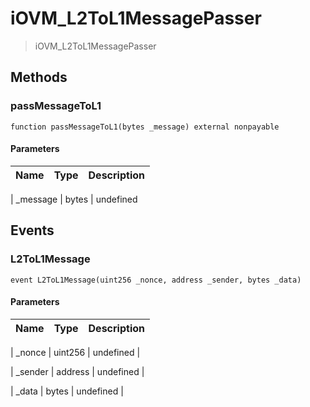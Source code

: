 # iOVM_L2ToL1MessagePasser





> iOVM_L2ToL1MessagePasser









## Methods


### passMessageToL1


```solidity
function passMessageToL1(bytes _message) external nonpayable

```








#### Parameters

| Name | Type | Description |
|---|---|---|

| _message | bytes | undefined










## Events


### L2ToL1Message


```solidity
event L2ToL1Message(uint256 _nonce, address _sender, bytes _data)

```








#### Parameters

| Name | Type | Description |
|---|---|---|

| _nonce  | uint256 | undefined |

| _sender  | address | undefined |

| _data  | bytes | undefined |








